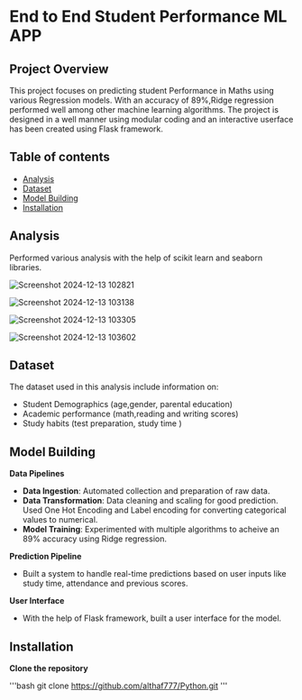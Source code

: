 # End to End Student Performance ML APP

## Project Overview
This project focuses on predicting student Performance in Maths using various Regression models. With an accuracy of 89%,Ridge regression performed well among other machine learning algorithms. The project is designed in a well manner using modular coding and an interactive userface has been created using Flask framework.

## Table of contents

- [Analysis](#analysis)
- [Dataset](#dataset)
- [Model Building](#model_Building)
- [Installation](#installation)

## Analysis
Performed various analysis with the help of scikit learn and seaborn libraries.

![Screenshot 2024-12-13 102821](https://github.com/user-attachments/assets/5e86073b-337e-4cd2-bba1-290ed9ae7e3a)

![Screenshot 2024-12-13 103138](https://github.com/user-attachments/assets/2433fa89-689e-4681-b116-d57a8f5f5a3e)

![Screenshot 2024-12-13 103305](https://github.com/user-attachments/assets/6504146c-1157-4235-afb9-301e9a2f6948)

![Screenshot 2024-12-13 103602](https://github.com/user-attachments/assets/0356f94b-87ad-479e-b62e-f251410a01eb)
  
## Dataset
The dataset used in this analysis include information on:
- Student Demographics (age,gender, parental education)
- Academic performance (math,reading and writing scores)
- Study habits (test preparation, study time )

## Model Building
**Data Pipelines**
- **Data Ingestion**: Automated collection and preparation of raw data.
- **Data Transformation**: Data cleaning and scaling for good prediction. Used One Hot Encoding and Label encoding for converting categorical values to numerical.
- **Model Training**: Experimented with multiple algorithms to acheive an 89% accuracy using Ridge regression.

**Prediction Pipeline**
- Built a system to handle real-time predictions based on user inputs like study time, attendance and previous scores.

**User Interface**
- With the help of Flask framework, built a user interface for the model.

## Installation
**Clone the repository**

'''bash
  git clone https://github.com/althaf777/Python.git
'''
  
